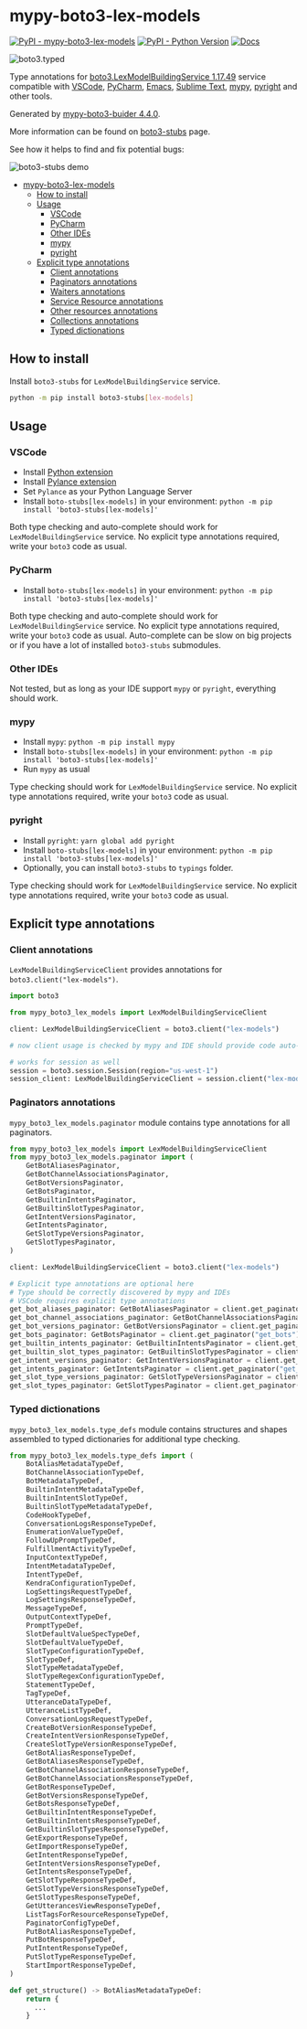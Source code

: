 # mypy-boto3-lex-models

[![PyPI - mypy-boto3-lex-models](https://img.shields.io/pypi/v/mypy-boto3-lex-models.svg?color=blue)](https://pypi.org/project/mypy-boto3-lex-models)
[![PyPI - Python Version](https://img.shields.io/pypi/pyversions/mypy-boto3-lex-models.svg?color=blue)](https://pypi.org/project/mypy-boto3-lex-models)
[![Docs](https://img.shields.io/readthedocs/mypy-boto3-builder.svg?color=blue)](https://mypy-boto3-builder.readthedocs.io/)

![boto3.typed](https://github.com/vemel/mypy_boto3_builder/raw/master/logo.png)

Type annotations for
[boto3.LexModelBuildingService 1.17.49](https://boto3.amazonaws.com/v1/documentation/api/1.17.49/reference/services/lex-models.html#LexModelBuildingService) service
compatible with
[VSCode](https://code.visualstudio.com/),
[PyCharm](https://www.jetbrains.com/pycharm/),
[Emacs](https://www.gnu.org/software/emacs/),
[Sublime Text](https://www.sublimetext.com/),
[mypy](https://github.com/python/mypy),
[pyright](https://github.com/microsoft/pyright)
and other tools.

Generated by [mypy-boto3-buider 4.4.0](https://github.com/vemel/mypy_boto3_builder).

More information can be found on [boto3-stubs](https://pypi.org/project/boto3-stubs/) page.

See how it helps to find and fix potential bugs:

![boto3-stubs demo](https://github.com/vemel/mypy_boto3_builder/raw/master/demo.gif)

- [mypy-boto3-lex-models](#mypy-boto3-lex-models)
  - [How to install](#how-to-install)
  - [Usage](#usage)
    - [VSCode](#vscode)
    - [PyCharm](#pycharm)
    - [Other IDEs](#other-ides)
    - [mypy](#mypy)
    - [pyright](#pyright)
  - [Explicit type annotations](#explicit-type-annotations)
    - [Client annotations](#client-annotations)
    - [Paginators annotations](#paginators-annotations)
    - [Waiters annotations](#waiters-annotations)
    - [Service Resource annotations](#service-resource-annotations)
    - [Other resources annotations](#other-resources-annotations)
    - [Collections annotations](#collections-annotations)
    - [Typed dictionations](#typed-dictionations)

## How to install

Install `boto3-stubs` for `LexModelBuildingService` service.

```bash
python -m pip install boto3-stubs[lex-models]
```

## Usage

### VSCode

- Install [Python extension](https://marketplace.visualstudio.com/items?itemName=ms-python.python)
- Install [Pylance extension](https://marketplace.visualstudio.com/items?itemName=ms-python.vscode-pylance)
- Set `Pylance` as your Python Language Server
- Install `boto-stubs[lex-models]` in your environment: `python -m pip install 'boto3-stubs[lex-models]'`

Both type checking and auto-complete should work for `LexModelBuildingService` service.
No explicit type annotations required, write your `boto3` code as usual.

### PyCharm

- Install `boto-stubs[lex-models]` in your environment: `python -m pip install 'boto3-stubs[lex-models]'`

Both type checking and auto-complete should work for `LexModelBuildingService` service.
No explicit type annotations required, write your `boto3` code as usual.
Auto-complete can be slow on big projects or if you have a lot of installed `boto3-stubs` submodules.

### Other IDEs

Not tested, but as long as your IDE support `mypy` or `pyright`, everything should work.

### mypy

- Install `mypy`: `python -m pip install mypy`
- Install `boto-stubs[lex-models]` in your environment: `python -m pip install 'boto3-stubs[lex-models]'`
- Run `mypy` as usual

Type checking should work for `LexModelBuildingService` service.
No explicit type annotations required, write your `boto3` code as usual.

### pyright

- Install `pyright`: `yarn global add pyright`
- Install `boto-stubs[lex-models]` in your environment: `python -m pip install 'boto3-stubs[lex-models]'`
- Optionally, you can install `boto3-stubs` to `typings` folder.

Type checking should work for `LexModelBuildingService` service.
No explicit type annotations required, write your `boto3` code as usual.

## Explicit type annotations

### Client annotations

`LexModelBuildingServiceClient` provides annotations for `boto3.client("lex-models")`.

```python
import boto3

from mypy_boto3_lex_models import LexModelBuildingServiceClient

client: LexModelBuildingServiceClient = boto3.client("lex-models")

# now client usage is checked by mypy and IDE should provide code auto-complete

# works for session as well
session = boto3.session.Session(region="us-west-1")
session_client: LexModelBuildingServiceClient = session.client("lex-models")
```

### Paginators annotations

`mypy_boto3_lex_models.paginator` module contains type annotations for all paginators.

```python
from mypy_boto3_lex_models import LexModelBuildingServiceClient
from mypy_boto3_lex_models.paginator import (
    GetBotAliasesPaginator,
    GetBotChannelAssociationsPaginator,
    GetBotVersionsPaginator,
    GetBotsPaginator,
    GetBuiltinIntentsPaginator,
    GetBuiltinSlotTypesPaginator,
    GetIntentVersionsPaginator,
    GetIntentsPaginator,
    GetSlotTypeVersionsPaginator,
    GetSlotTypesPaginator,
)

client: LexModelBuildingServiceClient = boto3.client("lex-models")

# Explicit type annotations are optional here
# Type should be correctly discovered by mypy and IDEs
# VSCode requires explicit type annotations
get_bot_aliases_paginator: GetBotAliasesPaginator = client.get_paginator("get_bot_aliases")
get_bot_channel_associations_paginator: GetBotChannelAssociationsPaginator = client.get_paginator("get_bot_channel_associations")
get_bot_versions_paginator: GetBotVersionsPaginator = client.get_paginator("get_bot_versions")
get_bots_paginator: GetBotsPaginator = client.get_paginator("get_bots")
get_builtin_intents_paginator: GetBuiltinIntentsPaginator = client.get_paginator("get_builtin_intents")
get_builtin_slot_types_paginator: GetBuiltinSlotTypesPaginator = client.get_paginator("get_builtin_slot_types")
get_intent_versions_paginator: GetIntentVersionsPaginator = client.get_paginator("get_intent_versions")
get_intents_paginator: GetIntentsPaginator = client.get_paginator("get_intents")
get_slot_type_versions_paginator: GetSlotTypeVersionsPaginator = client.get_paginator("get_slot_type_versions")
get_slot_types_paginator: GetSlotTypesPaginator = client.get_paginator("get_slot_types")
```







### Typed dictionations

`mypy_boto3_lex_models.type_defs` module contains structures and shapes assembled
to typed dictionaries for additional type checking.

```python
from mypy_boto3_lex_models.type_defs import (
    BotAliasMetadataTypeDef,
    BotChannelAssociationTypeDef,
    BotMetadataTypeDef,
    BuiltinIntentMetadataTypeDef,
    BuiltinIntentSlotTypeDef,
    BuiltinSlotTypeMetadataTypeDef,
    CodeHookTypeDef,
    ConversationLogsResponseTypeDef,
    EnumerationValueTypeDef,
    FollowUpPromptTypeDef,
    FulfillmentActivityTypeDef,
    InputContextTypeDef,
    IntentMetadataTypeDef,
    IntentTypeDef,
    KendraConfigurationTypeDef,
    LogSettingsRequestTypeDef,
    LogSettingsResponseTypeDef,
    MessageTypeDef,
    OutputContextTypeDef,
    PromptTypeDef,
    SlotDefaultValueSpecTypeDef,
    SlotDefaultValueTypeDef,
    SlotTypeConfigurationTypeDef,
    SlotTypeDef,
    SlotTypeMetadataTypeDef,
    SlotTypeRegexConfigurationTypeDef,
    StatementTypeDef,
    TagTypeDef,
    UtteranceDataTypeDef,
    UtteranceListTypeDef,
    ConversationLogsRequestTypeDef,
    CreateBotVersionResponseTypeDef,
    CreateIntentVersionResponseTypeDef,
    CreateSlotTypeVersionResponseTypeDef,
    GetBotAliasResponseTypeDef,
    GetBotAliasesResponseTypeDef,
    GetBotChannelAssociationResponseTypeDef,
    GetBotChannelAssociationsResponseTypeDef,
    GetBotResponseTypeDef,
    GetBotVersionsResponseTypeDef,
    GetBotsResponseTypeDef,
    GetBuiltinIntentResponseTypeDef,
    GetBuiltinIntentsResponseTypeDef,
    GetBuiltinSlotTypesResponseTypeDef,
    GetExportResponseTypeDef,
    GetImportResponseTypeDef,
    GetIntentResponseTypeDef,
    GetIntentVersionsResponseTypeDef,
    GetIntentsResponseTypeDef,
    GetSlotTypeResponseTypeDef,
    GetSlotTypeVersionsResponseTypeDef,
    GetSlotTypesResponseTypeDef,
    GetUtterancesViewResponseTypeDef,
    ListTagsForResourceResponseTypeDef,
    PaginatorConfigTypeDef,
    PutBotAliasResponseTypeDef,
    PutBotResponseTypeDef,
    PutIntentResponseTypeDef,
    PutSlotTypeResponseTypeDef,
    StartImportResponseTypeDef,
)

def get_structure() -> BotAliasMetadataTypeDef:
    return {
      ...
    }
```
